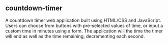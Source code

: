## countdown-timer ##

A countdown timer web application built using HTML/CSS and JavaScript. Users can choose from buttons with pre-selected values of time, or input a custom time in minutes using a form. The application will the time the timer will end as well as the time remaining, decrementing each second.